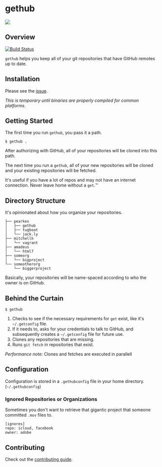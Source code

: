 # gethub

![](https://f.cloud.github.com/assets/846194/491605/3c2635ee-ba44-11e2-9d04-01b3922aec8a.gif)

## Overview
[![Build Status](https://travis-ci.org/pearkes/get.png?branch=master)](https://travis-ci.org/pearkes/get)

`gethub` helps you keep all of your git repositories that have GitHub
remotes up to date.

## Installation

Please see the [issue](https://github.com/pearkes/get/issues/2).

*This is temporary until binaries are properly compiled for common platforms.*

## Getting Started

The first time you run `gethub`, you pass it a path.

    $ gethub .

After authorizing with GitHub, all of your repositories will
be cloned into this path.

The next time you run a `gethub`, all of your new repositories will be cloned
and your existing repositories will be fetched.

It's useful if you have a lot of repos and may not have an
internet connection. Never leave home without a `get`.™

## Directory Structure

It's opinionated about how you organize your repositories.

    ├── pearkes
    │   ├── gethub
    │   ├── tugboat
    │   └── jack.ly
    ├── mitchellh
    │   └── vagrant
    ├── amadeus
    │   └── html7
    ├── someorg
    │   └── bigproject
    └── someotherorg
        └── biggerproject

Basically, your repositories will be name-spaced according
to who the owner is on GitHub.

## Behind the Curtain

    $ gethub

1. Checks to see if the necessary requirements for `get` exist,
like it's `~/.getconfig` file.
2. If it needs to, asks for your credentials to talk to GitHub, and
subsequently creates a `~/.getconfig` file for future use.
3. Clones any repositories that are missing.
4. Runs `git fetch` in repositories that exist.

*Performance note:* Clones and fetches are executed in parallell

## Configuration

Configuration is stored in a `.gethubconfig` file in your home directory.
(`~/.gethubconfig`)

### Ignored Repositories or Organizations

Sometimes you don't want to retrieve that gigantic project that
someone committed `.mov` files to.

    [ignores]
    repo: icloud, facebook
    owner: adobe

## Contributing

Check out the [contributing guide](CONTRIBUTING.md).
